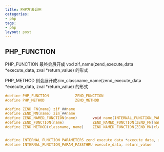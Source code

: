 ```yaml
---
title: PHP方法调用
categories: 
- php
tags:
- php
layout: post
---
```


## PHP_FUNCTION
PHP_FUNCTION 最终会展开成 vod zif_name(zend_execute_data *execute_data, zval *return_value) 的形式

PHP_METHOD 则会展开成zim_classname_name(zend_execute_data *execute_data, zval *return_value) 的形式
```c
#define PHP_FUNCTION			ZEND_FUNCTION
#define PHP_METHOD  			ZEND_METHOD

#define ZEND_FN(name) zif_##name
#define ZEND_MN(name) zim_##name
#define ZEND_NAMED_FUNCTION(name)		void name(INTERNAL_FUNCTION_PARAMETERS)
#define ZEND_FUNCTION(name)				ZEND_NAMED_FUNCTION(ZEND_FN(name))
#define ZEND_METHOD(classname, name)	ZEND_NAMED_FUNCTION(ZEND_MN(classname##_##name))


#define INTERNAL_FUNCTION_PARAMETERS zend_execute_data *execute_data, zval *return_value
#define INTERNAL_FUNCTION_PARAM_PASSTHRU execute_data, return_value
```
